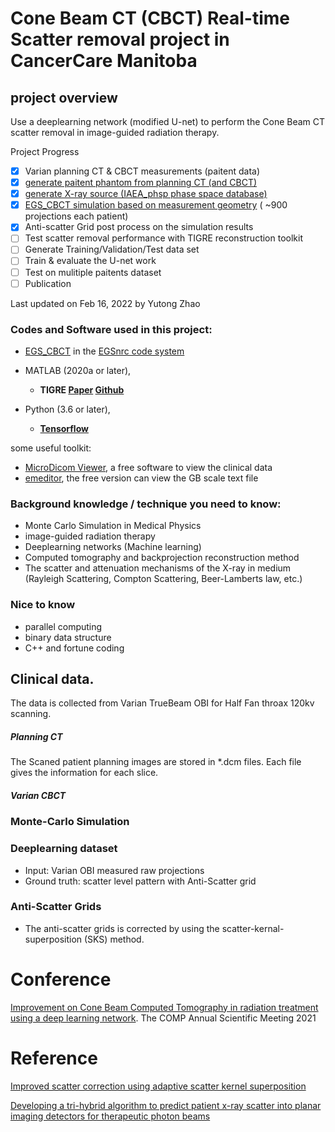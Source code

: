 # Cone Beam CT (CBCT) Real-time Scatter removal project in CancerCare Manitoba

## project overview
Use a deeplearning network (modified U-net) to perform the Cone Beam CT scatter removal in image-guided radiation therapy.

Project Progress

 - [x]  Varian planning CT & CBCT measurements (paitent data)
 - [x]  [generate paitent phantom from planning CT (and CBCT)](gen_egsphant/README.md)
 - [x]  [generate X-ray source (IAEA_phsp phase space database)](IAEA_phsp/README.md)
 - [x]  [EGS_CBCT simulation based on measurement geometry](CBCT_simu/README.md) ( ~900 projections each patient)
 - [x]  Anti-scatter Grid post process on the simulation results 
 - [ ]  Test scatter removal performance with TIGRE reconstruction toolkit
 - [ ]  Generate Training/Validation/Test data set
 - [ ]  Train & evaluate the U-net work
 - [ ]  Test on mulitiple paitents dataset
 - [ ]  Publication
 
 Last updated on Feb 16, 2022 by Yutong Zhao

### Codes and Software used in this project: 
* [EGS_CBCT](https://nrc-cnrc.github.io/EGSnrc/doc/pirs898/egs_cbct.html) in the [EGSnrc code system](https://nrc-cnrc.github.io/EGSnrc/)

* MATLAB (2020a or later), 

    - **TIGRE [Paper](https://iopscience.iop.org/article/10.1088/2057-1976/2/5/055010) [Github](https://github.com/CERN/TIGRE)**

* Python (3.6 or later), 
    - **[Tensorflow](https://www.tensorflow.org/)**

some useful toolkit: 

* [MicroDicom Viewer](https://www.microdicom.com/downloads.html), a free software to view the clinical data
* [emeditor](https://www.emeditor.com/text-editor-features/history/emeditor-free/), the free version can view the GB scale text file



### Background knowledge / technique you need to know: 
- Monte Carlo Simulation in Medical Physics
- image-guided radiation therapy
- Deeplearning networks (Machine learning)
- Computed tomography and backprojection reconstruction method
- The scatter and attenuation mechanisms of the X-ray in medium (Rayleigh Scattering, Compton Scattering, Beer-Lamberts law, etc.)

### Nice to know
- parallel computing
- binary data structure
- C++ and fortune coding


## Clinical data.
The data is collected from Varian TrueBeam OBI for Half Fan throax 120kv scanning.

##### Planning CT 
The Scaned patient planning images are stored in *.dcm files. Each file gives the information for each slice.

##### Varian CBCT 

### Monte-Carlo Simulation

### Deeplearning dataset
* Input: Varian OBI measured raw projections
* Ground truth: scatter level pattern with Anti-Scatter grid

### Anti-Scatter Grids
* The anti-scatter grids is corrected by using the scatter-kernal-superposition (SKS) method.

# Conference
  [Improvement on Cone Beam Computed Tomography in radiation treatment using a deep learning network](https://pheedloop.com/compasm2021/site/sessions/?id=SESQ6LQBCRTSB0ZM7).
The COMP Annual Scientific Meeting 2021

# Reference

[Improved scatter correction using adaptive scatter kernel superposition](https://pubmed.ncbi.nlm.nih.gov/21030750/)

[Developing a tri-hybrid algorithm to predict patient x-ray scatter into planar imaging detectors for therapeutic photon beams](https://mspace.lib.umanitoba.ca/handle/1993/35125)
